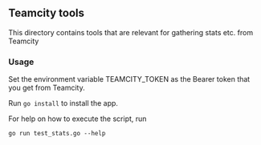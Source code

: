 ## Teamcity tools

This directory contains tools that are relevant for gathering stats etc. from Teamcity

### Usage

Set the environment variable TEAMCITY_TOKEN as the Bearer token that you get from Teamcity.

Run `go install` to install the app. 

For help on how to execute the script, run 

```
go run test_stats.go --help
```
